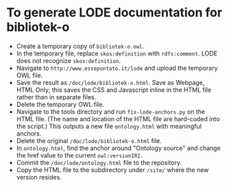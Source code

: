 # To generate LODE documentation for bibliotek-o

* Create a temporary copy of `bibliotek-o.owl`.
* In the temporary file, replace `skos:definition` with `rdfs:comment`. LODE does not recognize `skos:definition`.
* Navigate to `http://www.essepuntato.it/lode` and upload the temporary OWL file.
* Save the result as `/doc/lode/bibliotek-o.html`. Save as Webpage, HTML Only; this saves the CSS and Javascript inline in the HTML file rather than in separate files.
* Delete the temporary OWL file.
* Navigate to the tools directory and run `fix-lode-anchors.py` on the HTML file. (The name and location of the HTML file are hard-coded into the script.) This outputs a new file `ontology.html` with meaningful anchors.
* Delete the original `/doc/lode/bibliotek-o.html` file.
* In `ontology.html`, find the anchor around "Ontology source" and change the href value to the current `owl:versionIRI`.
* Commit the `/doc/lode/ontology.html` file to the repository.
* Copy the HTML file to the subdirectory under `/site/` where the new version resides.

